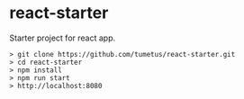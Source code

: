 # react-starter
Starter project for react app.

```
> git clone https://github.com/tumetus/react-starter.git
> cd react-starter
> npm install
> npm run start
> http://localhost:8080
```

